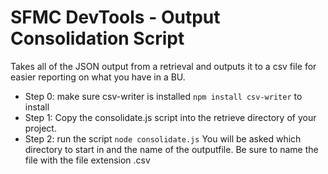 # SFMC DevTools - Output Consolidation Script
Takes all of the JSON output from a retrieval and outputs it to a csv file for easier reporting on what you have in a BU.

- Step 0: make sure csv-writer is installed ``npm install csv-writer`` to install
- Step 1: Copy the consolidate.js script into the retrieve directory of your project.
- Step 2: run the script ``node consolidate.js``  You will be asked which directory to start in and the name of the outputfile.  Be sure to name the file with the file extension .csv
